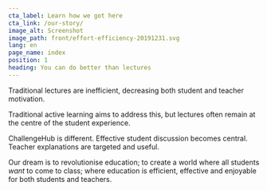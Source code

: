 ```yaml
---
cta_label: Learn how we got here
cta_link: /our-story/
image_alt: Screenshot
image_path: front/effort-efficiency-20191231.svg
lang: en
page_name: index
position: 1
heading: You can do better than lectures
---
```


Traditional lectures are inefficient, decreasing both student and teacher motivation.

Traditional active learning aims to address this, but lectures often remain at the centre of the student experience.

ChallengeHub is different. Effective student discussion becomes central. Teacher explanations are targeted and useful.

Our dream is to revolutionise education; to create a world where all students *want* to come to class; where education is efficient, effective and enjoyable for both students and teachers.
